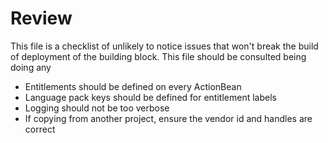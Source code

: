 # Review

This file is a checklist of unlikely to notice issues that won't break
the build of deployment of the building block. This file should be
consulted being doing any 

 - Entitlements should be defined on every ActionBean
 - Language pack keys should be defined for entitlement labels
 - Logging should not be too verbose
 - If copying from another project, ensure the vendor id and handles are correct

